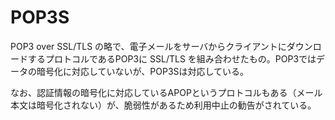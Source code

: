 # POP3S

POP3 over SSL/TLS の略で、電子メールをサーバからクライアントにダウンロードするプロトコルであるPOP3に SSL/TLS を組み合わせたもの。POP3ではデータの暗号化に対応していないが、POP3Sは対応している。

なお、認証情報の暗号化に対応しているAPOPというプロトコルもある（メール本文は暗号化されない）が、脆弱性があるため利用中止の勧告がされている。
